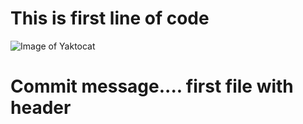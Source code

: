 # This is first line of code
![Image of Yaktocat](https://octodex.github.com/images/yaktocat.png)














































# Commit message.... first file with header
